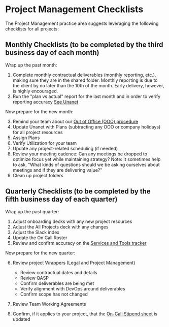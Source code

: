# Project Management Checklists

The Project Management practice area suggests leveraging the following checklists for all projects:

## Monthly Checklists (to be completed by the third business day of each month)

Wrap up the past month:

1. Complete monthly contractual deliverables (monthly reporting, etc.), making sure they are in the shared folder. Monthly reporting is due to the client by no later than the 10th of the month. Early delivery, however, is highly encouraged.
2. Run the "plan vs actual" report for the last month and in order to verify reporting accuracy [See Unanet](pm-unanet-tasks.md)

Now prepare for the new month:

3. Remind your team about our [Out of Office (OOO) procedure](leave-requests-and-stepping-away.md)
4. Update Unanet with Plans (subtracting any OOO or company holidays) for all project resources
5. Assign Plans
6. Verify Utilization for your team
7. Update any project-related scheduling (if needed)
8. Review your meeting cadence: Can any meetings be dropped to optimize focus yet while maintaining strategy?
   Note: It sometimes help to ask, "What kinds of questions should we be asking ourselves about meetings and if they are delivering value?"
9. Clean up project folders

## Quarterly Checklists (to be completed by the fifth business day of each quarter)

Wrap up the past quarter:

1. Adjust onboarding decks with any new project resources
2. Adjust the All Projects deck with any changes
3. Adjust the Slack index
4. Update the On Call Roster
5. Review and confirm accuracy on the [Services and Tools tracker](https://docs.google.com/spreadsheets/d/1yy7xSeTmTBCCaG5B-oJI3dwMN3r7tFPQ-lw79zOAdFE/edit#gid=1290653154)

Now prepare for the new quarter:

6. Review project Wrappers (Legal and Project Management)

    - Review contractual dates and details
    - Review QASP
    - Confirm deliverables are being met
    - Verify alignment with DevOps around deliverables
    - Confirm scope has not changed

7. Review Team Working Agreements
8. Confirm, if it applies to your project, that the [On-Call Stipend sheet](https://docs.google.com/spreadsheets/d/11jAuW7K08V5m4wyRNkddC2f_AsAtFrTXDbpUdXu272E/edit#gid=1946523395) is updated
